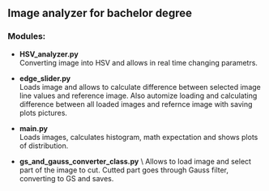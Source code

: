 ## Image analyzer for bachelor degree

### Modules:

+ **HSV_analyzer.py** \
Converting image into HSV and allows in real time changing parametrs. 


+ **edge_slider.py** \
Loads image and allows to calculate difference between selected image line values and reference image. 
Also automize loading and calculating difference between all loaded images and refernce image with saving plots pictures. 
 


+ **main.py** \
Loads images, calculates histogram, math expectation and shows plots of distribution.

+ **gs_and_gauss_converter_class.py** \ 
Allows to load image and select part of the image to cut. Cutted part goes through Gauss filter, converting to GS and saves.
